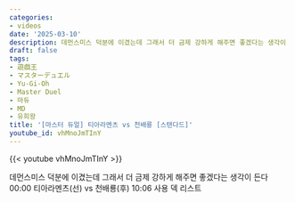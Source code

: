 ```yaml
---
categories:
- videos
date: '2025-03-10'
description: 데먼스미스 덕분에 이겼는데 그래서 더 금제 강하게 해주면 좋겠다는 생각이 든다
draft: false
tags:
- 遊戯王
- マスターデュエル
- Yu-Gi-Oh
- Master Duel
- 마듀
- MD
- 유희왕
title: '[마스터 듀얼] 티아라멘츠 vs 천배룡 [스탠다드]'
youtube_id: vhMnoJmTInY
---
```



{{< youtube vhMnoJmTInY >}}

데먼스미스 덕분에 이겼는데 그래서 더 금제 강하게 해주면 좋겠다는 생각이 든다
00:00 티아라멘츠(선) vs 천배룡(후)
10:06 사용 덱 리스트